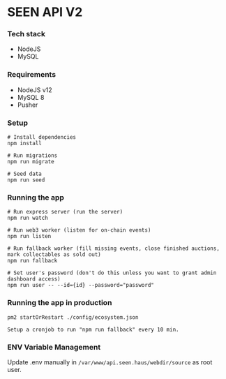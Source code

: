 # SEEN API V2

### Tech stack
- NodeJS
- MySQL

### Requirements
- NodeJS v12
- MySQL 8
- Pusher 

### Setup
```
# Install dependencies
npm install

# Run migrations
npm run migrate

# Seed data 
npm run seed 
```


### Running the app
```
# Run express server (run the server)
npm run watch

# Run web3 worker (listen for on-chain events)
npm run listen

# Run fallback worker (fill missing events, close finished auctions, mark collectables as sold out)
npm run fallback

# Set user's password (don't do this unless you want to grant admin dashboard access)
npm run user -- --id={id} --password="password"
```

### Running the app in production
```
pm2 startOrRestart ./config/ecosystem.json

Setup a cronjob to run "npm run fallback" every 10 min.
```

### ENV Variable Management

Update .env manually in `/var/www/api.seen.haus/webdir/source` as root user.